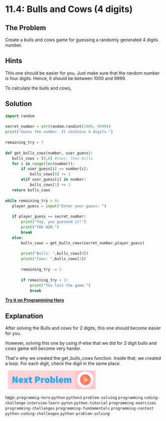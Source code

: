 # 11.4: Bulls and Cows (4 digits) 

## The Problem

Create a bulls and cows game for guessing a randomly generated 4 digits number. 

## Hints
This one should be easier for you. Just make sure that the random number is four digits. Hence, it should be between 1000 and 9999.

To calculate the bulls and cows, 

## Solution
```python
import random

secret_number = str(random.randint(1000, 9999))
print("Guess the number. It contains 4 digits.")

remaining_try = 7

def get_bulls_cows(number, user_guess):
   bulls_cows = [0,0] #cows, then bulls
   for i in range(len(number)):
       if user_guess[i] == number[i]:
           bulls_cows[0] += 1
       elif user_guess[i] in number:
           bulls_cows[1] += 1
   return bulls_cows

while remaining_try > 0:
   player_guess = input("Enter your guess: ")
  
   if player_guess == secret_number:
       print("Yay, you guessed it!")
       print("YOU WIN.")
       break
   else:
       bulls_cows = get_bulls_cows(secret_number,player_guess)
      
       print("Bulls: ",bulls_cows[0])
       print("Cows: ",bulls_cows[1])

       remaining_try -= 1

       if remaining_try < 1:
           print("You lost the game.")
           break
```
**[Try it on Programming Hero](https://play.google.com/store/apps/details?id=com.learnprogramming.codecamp)**

## Explanation
After solving the Bulls and cows for 2 digits, this one should become easier for you. 

However, solving this one by using if-else that we did for 2 digit bulls and cows game will become very harder. 

That's why we created the get_bulls_cows function. Inside that, we created a loop. For each digit, check the digit in the same place. 


&nbsp;
[![Next Page](../assets/next-button.png)](Word-completion.md)
&nbsp;

tags:  `programmig-hero`  `python`  `python3`  `problem-solving`  `programming`  `coding-challenge`  `interview`  `learn-pyton`  `python-tutorial`  `programming-exercises`  `programming-challenges`  `programming-fundamentals`  `programming-contest`  `python-coding-challenges`  `python-problem-solving`
